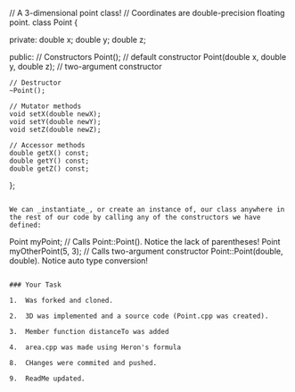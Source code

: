
// A 3-dimensional point class!
// Coordinates are double-precision floating point.
class Point {

private:
    double x;
    double y;
    double z;

public:
    // Constructors
    Point();                      // default constructor
    Point(double x, double y, double z);    // two-argument constructor

    // Destructor
    ~Point();

    // Mutator methods
    void setX(double newX);
    void setY(double newY);
    void setZ(double newZ);
    
    // Accessor methods
    double getX() const;
    double getY() const;
    double getZ() const;
    
};
```

We can _instantiate_, or create an instance of, our class anywhere in the rest of our code by calling any of the constructors we have defined:

```
Point myPoint;            // Calls Point::Point(). Notice the lack of parentheses!
Point myOtherPoint(5, 3); // Calls two-argument constructor Point::Point(double, double). Notice auto type conversion!
```

### Your Task

1.  Was forked and cloned. 

2.  3D was implemented and a source code (Point.cpp was created).

3.  Member function distanceTo was added

4.  area.cpp was made using Heron's formula

8.  CHanges were commited and pushed.

9.  ReadMe updated.
